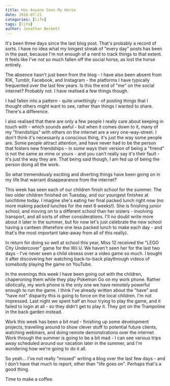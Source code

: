 ```yaml
---
title: Has Anyone Seen My Horse
date: 2016-07-21
categories: [life]
tags: [life]
author: Jonathan Beckett
---
```


It's been three days since the last blog post. That's probably a record of sorts. I have no idea what my longest streak of "every day" posts has been in the past, because I'm not enough of a nerd to track things to that extent. It feels like I've not so much fallen off the social horse, as lost the horse entirely.

The absence hasn't just been from the blog - I have also been absent from KIK, Tumblr, Facebook, and Instagram - the platforms I have typically frequented over the last few years. Is this the end of "me" on the social internet? Probably not. I have realised a few things though.

I had fallen into a pattern - quite unwittingly - of posting things that I thought others might want to see, rather than things I wanted to share. There's a difference.

I also realised that there are only a few people I really care about keeping in touch with - which sounds awful - but when it comes down to it, many of my "friendships" with others on the internet are a very one-way-street. I don't think it's necessarily a conscious thing, it's just the way some people are. Some people attract attention, and have never had to be the person that fosters new friendships - in some ways their version of being a "friend" is not the same as mine or yours - and you can't really say it's their fault - it's just the way they are. That being said though, I am fed up of being the person doing all the work.

So what tremendously exciting and diverting things have been going on in my life that warrant disappearance from the internet?

This week has seen each of our children finish school for the summer. The two older children finished on Tuesday, and our youngest finishes at lunchtime today. I imagine she's eating her final packed lunch right now (no more making packed lunches for the next 6 weeks!). She is finishing junior school, and moving on to a different school than her sisters - involving transport, and all sorts of other considerations. I'll no doubt write more about it later in the summer, but for now let's just celebrate the new school having a canteen (therefore one less packed lunch to make each day - and that's the most important take-away from all of this really).

In return for doing so well at school this year, Miss 12 received the "LEGO City Undercover" game for the Wii U. We haven't seen her for the last two days - I've never seen a child obsess over a video game so much. I bought it after discovering her watching back-to-back playthrough videos of somebody playing the game on YouTube.

In the evenings this week I have been going out with the children, chaperoning them while they play Pokemon Go on my work phone. Rather idiotically, my work phone is the only one we have remotely powerful enough to run the game. I think I've already written about the "have" and "have not" disparity this is going to force on the local children. I'm not impressed. Last night we spent half an hour trying to play the game, and it failed to login at all - so they didn't get to play it. They got on the Trampoline in the back garden instead.

Work this week has been a bit mad - finishing up some development projects, travelling around to show clever stuff to potential future clients, watching webinars, and doing remote demonstrations over the internet. Work through the summer is going to be a bit mad - I can see various trips away scheduled around our vacation later in the summer, and I'm wondering how we're going to do it all.

So yeah... I've not really "missed" writing a blog over the last few days - and I don't have that much to report, other than "life goes on". Perhaps that's a good thing.

Time to make a coffee.